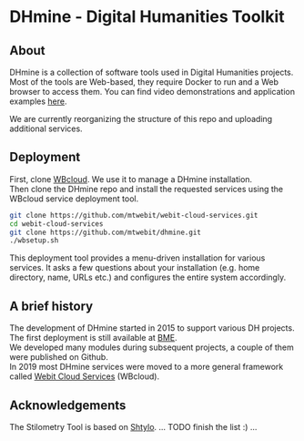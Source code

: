 # DHmine - Digital Humanities Toolkit

## About
DHmine is a collection of software tools used in Digital Humanities projects.  
Most of the tools are Web-based, they require Docker to run and a Web browser to access them.
You can find video demonstrations and application examples [here](https://dhmine.mit.bme.hu/en/software/).

We are currently reorganizing the structure of this repo and uploading additional services.  

## Deployment
First, clone [WBcloud](https://github.com/mtwebit/webit-cloud-services/). We use it to manage a DHmine installation.  
Then clone the DHmine repo and install the requested services using the WBcloud service deployment tool.
```sh
git clone https://github.com/mtwebit/webit-cloud-services.git
cd webit-cloud-services
git clone https://github.com/mtwebit/dhmine.git
./wbsetup.sh
```
This deployment tool provides a menu-driven installation for various services. It asks a few questions about your installation (e.g. home directory, name, URLs etc.) and configures the entire system accordingly.

## A brief history
The development of DHmine started in 2015 to support various DH projects. The first deployment is still available at [BME](https://dhmine.mit.bme.hu).  
We developed many modules during subsequent projects, a couple of them were published on Github.  
In 2019 most DHmine services were moved to a more general framework called [Webit Cloud Services](https://github.com/mtwebit/webit-cloud-services/) (WBcloud).

## Acknowledgements
The Stilometry Tool is based on [Shtylo](https://github.com/dobijan/shtylo).
... TODO finish the list :) ...
